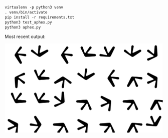 ```
virtualenv -p python3 venv
. venv/bin/activate
pip install -r requirements.txt
python3 test_aphex.py
python3 aphex.py
```
Most recent output:

![latest](aphex.svg)
